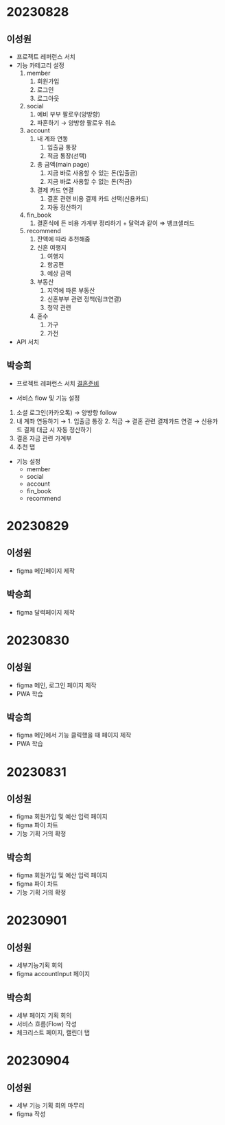 # 20230828

## 이성원

- 프로젝트 레퍼런스 서치
- 기능 카테고리 설정
  1. member
     1. 회원가입
     2. 로그인
     3. 로그아웃
  2. social
     1. 예비 부부 팔로우(양방향)
     2. 파혼하기 → 양방향 팔로우 취소
  3. account
     1. 내 계좌 연동
        1. 입출금 통장
        2. 적금 통장(선택)
     2. 총 금액(main page)
        1. 지금 바로 사용할 수 있는 돈(입출금)
        2. 지금 바로 사용할 수 없는 돈(적금)
     3. 결제 카드 연결
        1. 결혼 관련 비용 결제 카드 선택(신용카드)
        2. 자동 정산하기
  4. fin_book
     1. 결혼식에 든 비용 가계부 정리하기 + 달력과 같이 ⇒ 뱅크샐러드
  5. recommend
     1. 잔액에 따라 추천해줌
     2. 신혼 여행지
        1. 여행지
        2. 항공편
        3. 예상 금액
     3. 부동산
        1. 지역에 따른 부동산
        2. 신혼부부 관련 정책(링크연결)
        3. 청약 관련
     4. 혼수
        1. 가구
        2. 가전
- API 서치

## 박승희

- 프로젝트 레퍼런스 서치
  [결혼준비](https://happy.alssol79.com/entry/%EA%B2%B0%ED%98%BC%EC%A4%80%EB%B9%84-%EC%8B%9C%EC%9E%91%EB%B6%80%ED%84%B0-%EB%81%9D-%EB%AF%B8%EB%A6%AC%EB%B3%B4%EA%B8%B0-2023%EB%85%84-%EA%B2%B0%ED%98%BC-%EC%B2%B4%ED%81%AC%EB%A6%AC%EC%8A%A4%ED%8A%B8)

- 서비스 flow 및 기능 설정

1. 소셜 로그인(카카오톡) → 양방향 follow
2. 내 계좌 연동하기 → 1. 입출금 통장 2. 적금 → 결혼 관련 결제카드 연결 → 신용카드 결제 대금 시 자동 정산하기
3. 결혼 자금 관련 가계부
4. 추천 탭

- 기능 설정
  - member
  - social
  - account
  - fin_book
  - recommend

# 20230829

## 이성원

- figma 메인페이지 제작

## 박승희

- figma 달력페이지 제작

# 20230830

## 이성원

- figma 메인, 로그인 페이지 제작
- PWA 학습

## 박승희

- figma 메인에서 기능 클릭했을 때 페이지 제작
- PWA 학습

# 20230831

## 이성원

- figma 회원가입 및 예산 입력 페이지
- figma 파이 차트
- 기능 기획 거의 확정

## 박승희

- figma 회원가입 및 예산 입력 페이지
- figma 파이 차트
- 기능 기획 거의 확정

# 20230901

## 이성원

- 세부기능기획 회의
- figma accountInput 페이지

## 박승희

- 세부 페이지 기획 회의
- 서비스 흐름(Flow) 작성
- 체크리스트 페이지, 캘린더 탭

# 20230904

## 이성원

- 세부 기능 기획 회의 마무리
- figma 작성
